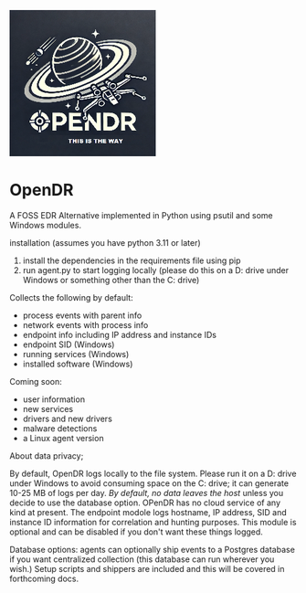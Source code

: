 ![logo](/img/opendr.png?raw=true "text")  
# OpenDR
A FOSS EDR Alternative implemented in Python using psutil and some Windows modules. 

installation (assumes you have python 3.11 or later)

1. install the dependencies in the requirements file using pip
2. run agent.py to start logging locally (please do this on a D: drive under Windows or something other than the C: drive)

Collects the following by default:

- process events with parent info
- network events with process info
- endpoint info including IP address and instance IDs
- endpoint SID (Windows)
- running services (Windows)
- installed software (Windows)

Coming soon:

- user information
- new services
- drivers and new drivers
- malware detections
- a Linux agent version

About data privacy;

By default, OpenDR logs locally to the file system. Please run it on a D: drive under Windows to avoid consuming space on the C: drive; it can generate 10-25 MB of logs per day. *By default, no data leaves the host* unless you decide to use the database option. OPenDR has no cloud service of any kind at present. The endpoint modole logs hostname, IP address, SID and instance ID information for correlation and hunting purposes. This module is optional and can be disabled if you don't want these things logged.

Database options: agents can optionally ship events to a Postgres database if you want centralized collection (this database can run wherever you wish.) Setup scripts and shippers are included and this will be covered in forthcoming docs.


